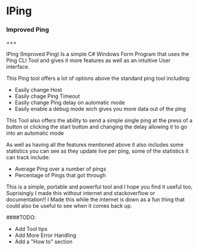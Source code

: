 # IPing
### Improved Ping
===

IPing (Improved Ping) Is a simple C# Windows Form Program that uses the Ping CLI Tool and gives it more
features as well as an intuitive User interface.

This Ping tool offers a lot of options above the standard ping tool including:
* Easily change Host
* Easily chage Ping Timeout
* Easily change Ping delay on automatic mode
* Easily enable a debug mode wich gives you more data out of the ping

This Tool also offers the ability to send a simple single ping at the press of a button or
clicking the start button and changing the delay allowing it to go into an automatic mode

As well as having all the features mentioned above it also includes some statistics you can see as
they update live per ping, some of the statistics it can track include:
* Average Ping over a number of pings
* Percentage of Pings that got through 

This is a simple, portable and powerful tool and I hope you find it useful too, Suprisingly I made this
without internet and stackoverflow or documentation!! I Made this while the internet is down as a fun thing
that could also be useful to see when it comes back up.

####TODO:
* Add Tool tips
* Add More Error Handling
* Add a "How to" section
